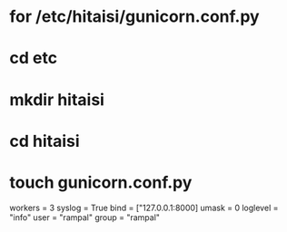 # for /etc/hitaisi/gunicorn.conf.py

# cd etc
# mkdir hitaisi
# cd hitaisi
# touch gunicorn.conf.py

workers = 3
syslog = True
bind = ["127.0.0.1:8000]
umask = 0
loglevel = "info"
user = "rampal"
group = "rampal"

